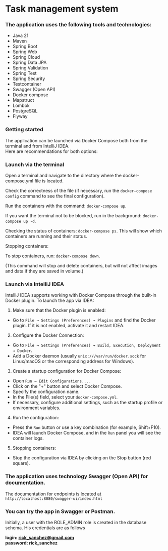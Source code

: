 # Task management system

### The application uses the following tools and technologies:

* Java 21
* Maven
* Spring Boot
* Spring Web
* Spring Cloud
* Spring Data JPA
* Spring Validation
* Spring Test
* Spring Security
* Testcontainer
* Swagger (Open API)
* Docker compose
* Mapstruct
* Lombok
* PostgreSQL
* Flyway

### Getting started

The application can be launched via Docker Compose both from the terminal and from IntelliJ IDEA.<br> Here are recommendations for both options:

### Launch via the terminal

Open a terminal and navigate to the directory where the docker-compose.yml file is located.

Check the correctness of the file (if necessary, run the `docker–compose config` command to see the final configuration).

Run the containers with the command: `docker-compose up`. <br>  

If you want the terminal not to be blocked, run in the background: `docker-compose up -d`.

Checking the status of containers: `docker-compose ps`. This will show which containers are running and their status.

Stopping containers: <br> 

To stop containers, run: `docker-compose down`.

(This command will stop and delete containers, but will not affect images and data if they are saved in volume.)

### Launch via IntelliJ IDEA

IntelliJ IDEA supports working with Docker Compose through the built-in Docker plugin. To launch the app via IDEA:

1. Make sure that the Docker plugin is enabled:

* Go to `File → Settings (Preferences) → Plugins` and find the Docker plugin. If it is not enabled, activate it and restart IDEA.

2. Configure the Docker Connection:

* Go to `File → Settings (Preferences) → Build, Execution, Deployment → Docker`.
* Add a Docker daemon (usually `unix:///var/run/docker.sock` for Linux/macOS or the corresponding address for Windows).

3. Create a startup configuration for Docker Compose:

* Open `Run → Edit Configurations...`. 
* Click on the "+" button and select Docker Compose.
* Specify the configuration name.
* In the File(s) field, select your `docker-compose.yml`.
* If necessary, configure additional settings, such as the startup profile or environment variables.

4. Run the configuration:

* Press the `Run` button or use a key combination (for example, Shift+F10).
* IDEA will launch Docker Compose, and in the `Run` panel you will see the container logs.

5. Stopping containers:

* Stop the configuration via IDEA by clicking on the Stop button (red square).

### The application uses technology Swagger (Open API) for documentation. 

The documentation for endpoints is located at `http://localhost:8080/swagger-ui/index.html`

### You can try the app in Swagger or Postman.

Initially, a user with the ROLE_ADMIN role is created in the database schema. His credentials are as follows

__login: rick_sanchez@gmail.com<br>
     password: rick_sanchez__

